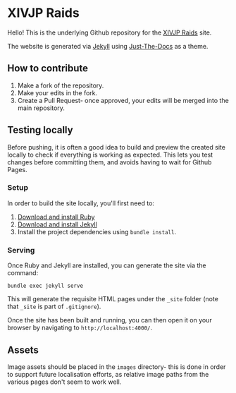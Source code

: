 # XIVJP Raids

Hello! This is the underlying Github repository for the
[XIVJP Raids](https://xivjpraids.github.io/xivjpraids/) site.

The website is generated via [Jekyll](https://jekyllrb.com/) using [Just-The-Docs](https://just-the-docs.github.io/just-the-docs/)
as a theme.

## How to contribute

1. Make a fork of the repository.
2. Make your edits in the fork.
3. Create a Pull Request- once approved, your edits will be merged into the
main repository.

## Testing locally

Before pushing, it is often a good idea to build and preview the created site
locally to check if everything is working as expected. This lets you test
changes before committing them, and avoids having to wait for Github Pages.

### Setup

In order to build the site locally, you'll first need to:

1. [Download and install Ruby](https://www.ruby-lang.org/en/downloads/)
2. [Download and install Jekyll](https://jekyllrb.com/docs/installation/#guides)
3. Install the project dependencies using `bundle install`.

### Serving

Once Ruby and Jekyll are installed, you can generate the site via the command:
```
bundle exec jekyll serve
```
This will generate the requisite HTML pages under the `_site` folder (note that
`_site` is part of `.gitignore`).

Once the site has been built and running, you can then open it on your browser
by navigating to `http://localhost:4000/`.

## Assets

Image assets should be placed in the `images` directory- this is done in order
to support future localisation efforts, as relative image paths from the
various pages don't seem to work well.
